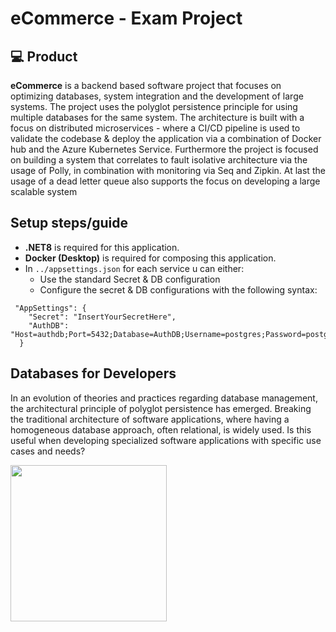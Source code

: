 # eCommerce - Exam Project
## :computer: Product
**eCommerce** is a backend based software project that focuses on optimizing databases, system integration and the development of large systems. The project uses the polyglot persistence principle for using multiple databases for the same system. The architecture is built with a focus on distributed microservices - where a CI/CD pipeline is used to validate the codebase & deploy the application via a combination of Docker hub and the Azure Kubernetes Service. Furthermore the project is focused on building a system that correlates to fault isolative architecture via the usage of Polly, in combination with monitoring via Seq and Zipkin. At last the usage of a dead letter queue also supports the focus on developing a large scalable system
<br>

## Setup steps/guide 
- **.NET8** is required for this application.
- **Docker (Desktop)** is required for composing this application.
- In `../appsettings.json` for each service u can either: 
  - Use the standard Secret & DB configuration
  - Configure the secret & DB configurations with the following syntax:

```
 "AppSettings": {
    "Secret": "InsertYourSecretHere",
    "AuthDB": "Host=authdb;Port=5432;Database=AuthDB;Username=postgres;Password=postgres"
  }
```

## Databases for Developers
In an evolution of theories and practices regarding database management, the architectural principle of polyglot persistence has emerged. Breaking the traditional architecture of software applications, where having a homogeneous database approach, often relational, is widely used. Is this useful when developing specialized software applications with specific use cases and needs?


<img src="https://media.discordapp.net/attachments/1042375108494377041/1217761415792824350/Screenshot_2024-03-14_at_10.08.42.png?ex=665f8272&is=665e30f2&hm=3aa3c29ad9736662d4cb3cba4e0592e446dcbf929f450b0a061133be3d5e4e2c&=&format=webp&quality=lossless&width=1102&height=1102" style="display: inline-block; margin: 0 auto; width: 250px; height: auto;">

